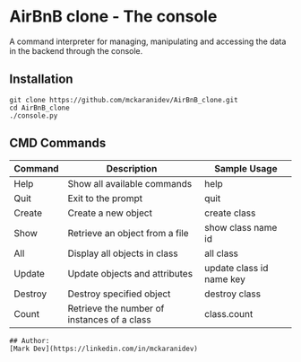 # AirBnB clone - The console
A command interpreter for managing, manipulating and accessing the data in the backend through the console.

## Installation
```
git clone https://github.com/mckaranidev/AirBnB_clone.git
cd AirBnB_clone
./console.py
```

## CMD Commands

| Command | Description | Sample Usage
| --- | --- | --- |
| Help | Show all available commands | help  |
| Quit | Exit to the prompt | quit |
| Create | Create a new object | create class |
| Show | Retrieve an object from a file | show class name id |
| All | Display all objects in class | all class |
| Update | Update objects and attributes | update class id name key |
| Destroy | Destroy specified object | destroy class |
| Count | Retrieve the number of instances of a class | class.count |

```
## Author:
[Mark Dev](https://linkedin.com/in/mckaranidev)
